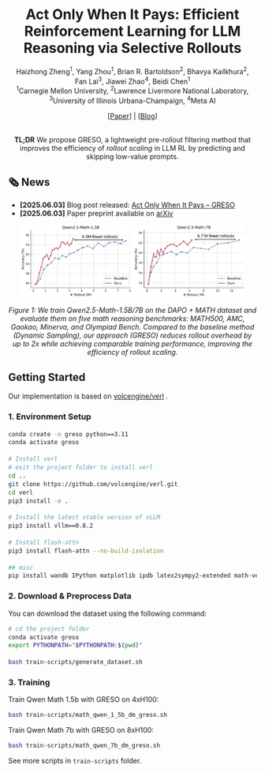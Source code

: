 <div align="center">
<h1> Act Only When It Pays: Efficient Reinforcement Learning for LLM Reasoning via Selective Rollouts
</h1>

Haizhong Zheng<sup>1</sup>, Yang Zhou<sup>1</sup>, Brian R. Bartoldson<sup>2</sup>, Bhavya Kailkhura<sup>2</sup>,
<br>
Fan Lai<sup>3</sup>, Jiawei Zhao<sup>4</sup>, Beidi Chen<sup>1</sup>
<br>
<sup>1</sup>Carnegie Mellon University,
<sup>2</sup>Lawrence Livermore National Laboratory,
<br>
<sup>3</sup>University of Illinois Urbana-Champaign,
<sup>4</sup>Meta AI

<div align="center">
[<a href="">Paper</a>] | [<a href="https://infini-ai-lab.github.io/GRESO/">Blog</a>]
</div>
<br>

<!-- ---------- -->
**TL;DR**
We propose GRESO, a lightweight pre-rollout filtering method that improves the efficiency of *rollout scaling* in LLM RL by predicting and skipping low-value prompts.
</div>



## 🗞️ News

- **[2025.06.03]** Blog post released: [Act Only When It Pays – GRESO](https://infini-ai-lab.github.io/GRESO/)
- **[2025.06.03]** Paper preprint available on [arXiv]()

<!-- ---------- -->
<p align="center">
  <img src="static/scaling.jpg" alt="GRESO Overview" style="width:90%;"/>
</p>

<p align="center"><i>
Figure 1: We train Qwen2.5-Math-1.5B/7B on the DAPO + MATH dataset and evaluate them on five math reasoning benchmarks: MATH500, AMC, Gaokao, Minerva, and Olympiad Bench. Compared to the baseline method (Dynamic Sampling), our approach (GRESO) reduces rollout overhead by up to 2x while achieving comparable training performance, improving the efficiency of rollout scaling.
</i></p>

<!-- ------- -->

## Getting Started
Our implementation is based on [volcengine/verl](https://github.com/volcengine/verl)
.

### 1. Environment Setup



```bash
conda create -n greso python==3.11
conda activate greso

# Install verl
# exit the project folder to install verl
cd ..
git clone https://github.com/volcengine/verl.git
cd verl
pip3 install -e .

# Install the latest stable version of vLLM
pip3 install vllm==0.8.2

# Install flash-attn
pip3 install flash-attn --no-build-isolation

## misc
pip install wandb IPython matplotlib ipdb latex2sympy2-extended math-verify torchdata pylatexenc
```

### 2. Download & Preprocess Data

You can download the dataset using the following command:

```bash
# cd the project folder
conda activate greso
export PYTHONPATH="$PYTHONPATH:$(pwd)"

bash train-scripts/generate_dataset.sh
```

### 3. Training

Train Qwen Math 1.5b with GRESO on 4xH100:
```bash
bash train-scripts/math_qwen_1_5b_dm_greso.sh
```

Train Qwen Math 7b with GRESO on 8xH100:
```bash
bash train-scripts/math_qwen_7b_dm_greso.sh
```

See more scripts in `train-scripts` folder.
